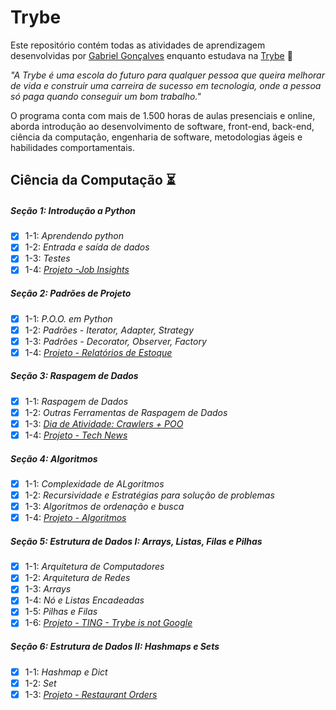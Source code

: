 # Trybe

Este repositório contém todas as atividades de aprendizagem desenvolvidas por [Gabriel Gonçalves](https://www.linkedin.com/in/gabrielraedergoncalves/) enquanto estudava na [Trybe](https://www.betrybe.com/) :rocket:

_"A Trybe é uma escola do futuro para qualquer pessoa que queira melhorar de vida e construir uma carreira de sucesso em tecnologia, onde a pessoa só paga quando conseguir um bom trabalho."_

O programa conta com mais de 1.500 horas de aulas presenciais e online, aborda introdução ao desenvolvimento de software, front-end, back-end, ciência da computação, engenharia de software, metodologias ágeis e habilidades comportamentais.

## Ciência da Computação :hourglass_flowing_sand:

##### Seção 1: Introdução a Python

- [X] 1-1: _Aprendendo python_
- [X] 1-2: _Entrada e saída de dados_
- [X] 1-3: _Testes_
- [X] 1-4: _[Projeto -Job Insights](https://github.com/gabrielraeder/job-insights)_

##### Seção 2: Padrões de Projeto

- [X] 1-1: _P.O.O. em Python_
- [X] 1-2: _Padrões - Iterator, Adapter, Strategy_
- [X] 1-3: _Padrões - Decorator, Observer, Factory_
- [X] 1-4: _[Projeto - Relatórios de Estoque](https://github.com/gabrielraeder/inventory-report)_

##### Seção 3: Raspagem de Dados

- [X] 1-1: _Raspagem de Dados_
- [X] 1-2: _Outras Ferramentas de Raspagem de Dados_
- [X] 1-3: _[Dia de Atividade: Crawlers + POO](https://github.com/gabrielraeder/crawler)_
- [X] 1-4: _[Projeto - Tech News](https://github.com/gabrielraeder/Python-projects/tree/main/Trybe-python-projects/tech-news)_

##### Seção 4: Algoritmos

- [X] 1-1: _Complexidade de ALgoritmos_
- [X] 1-2: _Recursividade e Estratégias para solução de problemas_
- [X] 1-3: _Algoritmos de ordenação e busca_
- [X] 1-4: _[Projeto - Algoritmos]()_

##### Seção 5: Estrutura de Dados I: Arrays, Listas, Filas e Pilhas

- [X] 1-1: _Arquitetura de Computadores_
- [X] 1-2: _Arquitetura de Redes_
- [X] 1-3: _Arrays_
- [X] 1-4: _Nó e Listas Encadeadas_
- [X] 1-5: _Pilhas e Filas_
- [X] 1-6: _[Projeto - TING - Trybe is not Google]()_

##### Seção 6: Estrutura de Dados II: Hashmaps e Sets 

- [X] 1-1: _Hashmap e Dict_
- [X] 1-2: _Set_
- [X] 1-3: _[Projeto - Restaurant Orders]()_
